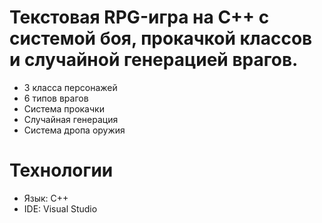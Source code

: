 # Текстовая RPG-игра на C++ с системой боя, прокачкой классов и случайной генерацией врагов.
- 3 класса персонажей
- 6 типов врагов
- Система прокачки
- Случайная генерация
- Система дропа оружия
# Технологии
- Язык: C++
- IDE: Visual Studio
